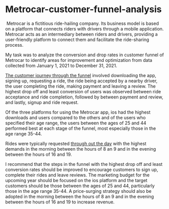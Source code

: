 # Metrocar-customer-funnel-analysis

​
Metrocar is a fictitious ride-hailing company. Its business model is based on a platform that connects riders with drivers through a mobile application. Metrocar acts as an intermediary between riders and drivers, providing a user-friendly platform to connect them and facilitate the ride-sharing process.

My task was to analyze the conversion and drop rates in customer funnel of Metrocar to identify areas for improvement and optimization from data collected from January 1, 2021 to December 31, 2021.

[The customer journey through the funnel](https://public.tableau.com/app/profile/adaobi.okafor/viz/MetrocarFunnelAnalysis_16880428039600/Dashboard1#1) involved downloading the app, signing up, requesting a ride, the ride being accepted by a nearby driver, the user completing the ride, making payment and leaving a review. The highest drop off and least conversion of users was observed between ride acceptance and ride completion, followed by between payment and review, and lastly, signup and ride request.

Of the three platforms for using the Metrocar app, ios had the highest downloads and users compared to the others and of the users who specified their age range, the users between the ages of 25 and 44 performed best at each stage of the funnel, most especially those in the age range 35-44.

Rides were typically requested [through out the day](https://docs.google.com/spreadsheets/d/1-VgS6YqJ8zdFi86yideAriT4-k2W93i_GzE_IdlDl68/edit#gid=31549456) with the highest demands in the morning between the hours of 8 an 9 and in the evening between the hours of 16 and 19.

I recommend that the steps in the funnel with the highest drop off and least conversion rates should be improved to encourage customers to sign up, complete their rides and leave reviews. The marketing budget for the upcoming year should be focused on the ios platform and the target customers should be those between the ages of 25 and 44, particularly those in the age range 35-44. A price-surging strategy should also be adopted in the morning between the hours of 8 an 9 and in the evening between the hours of 16 and 19 to increase revenue.

​

​

​

​

​
